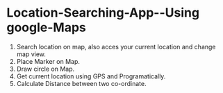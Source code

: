 Location-Searching-App--Using google-Maps
=====================================

1. Search location on map, also acces your current location and change map view.
2. Place Marker on Map.
3. Draw circle on Map.
4. Get current location using GPS and Programatically.
5. Calculate Distance between two co-ordinate.
